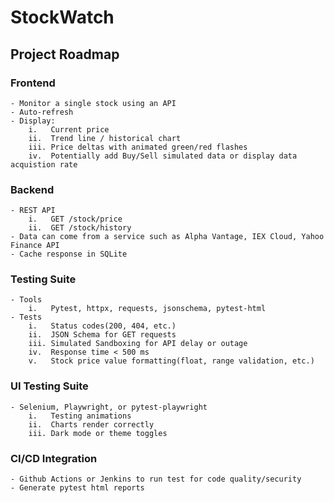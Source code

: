 # StockWatch

## Project Roadmap

### Frontend
    - Monitor a single stock using an API
    - Auto-refresh
    - Display:
        i.   Current price
        ii.  Trend line / historical chart
        iii. Price deltas with animated green/red flashes
        iv.  Potentially add Buy/Sell simulated data or display data acquistion rate

### Backend
    - REST API
        i.   GET /stock/price
        ii.  GET /stock/history
    - Data can come from a service such as Alpha Vantage, IEX Cloud, Yahoo Finance API
    - Cache response in SQLite

### Testing Suite
    - Tools
        i.   Pytest, httpx, requests, jsonschema, pytest-html
    - Tests
        i.   Status codes(200, 404, etc.)
        ii.  JSON Schema for GET requests
        iii. Simulated Sandboxing for API delay or outage
        iv.  Response time < 500 ms
        v.   Stock price value formatting(float, range validation, etc.)
    
### UI Testing Suite
    - Selenium, Playwright, or pytest-playwright
        i.   Testing animations 
        ii.  Charts render correctly
        iii. Dark mode or theme toggles
    
### CI/CD Integration
    - Github Actions or Jenkins to run test for code quality/security
    - Generate pytest html reports
